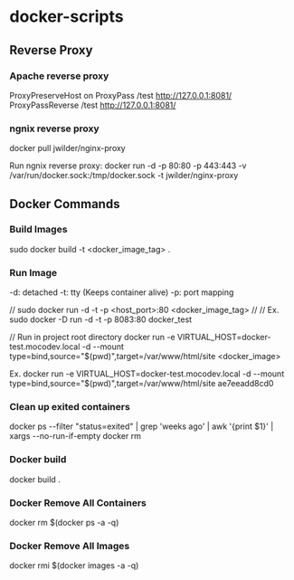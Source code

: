 # docker-scripts

## Reverse Proxy

### Apache reverse proxy

ProxyPreserveHost on
ProxyPass /test http://127.0.0.1:8081/
ProxyPassReverse /test http://127.0.0.1:8081/

### ngnix reverse proxy

docker pull jwilder/nginx-proxy

Run ngnix reverse proxy:
docker run -d -p 80:80 -p 443:443 -v /var/run/docker.sock:/tmp/docker.sock -t jwilder/nginx-proxy

## Docker Commands

### Build Images
sudo docker build -t <docker_image_tag> .

### Run Image
-d: detached
-t: tty (Keeps container alive)
-p: port mapping

// sudo docker run -d -t -p <host_port>:80 <docker_image_tag>
//
// Ex. sudo docker -D run -d -t -p 8083:80 docker_test

// Run in project root directory
docker run -e VIRTUAL_HOST=docker-test.mocodev.local -d --mount type=bind,source="$(pwd)",target=/var/www/html/site <docker_image>

Ex. docker run -e VIRTUAL_HOST=docker-test.mocodev.local -d --mount type=bind,source="$(pwd)",target=/var/www/html/site ae7eeadd8cd0

### Clean up exited containers
docker ps --filter "status=exited" | grep 'weeks ago' | awk '{print $1}' | xargs --no-run-if-empty docker rm

### Docker build

docker build .

### Docker Remove All Containers

docker rm $(docker ps -a -q)

### Docker Remove All Images

docker rmi $(docker images -a -q)

